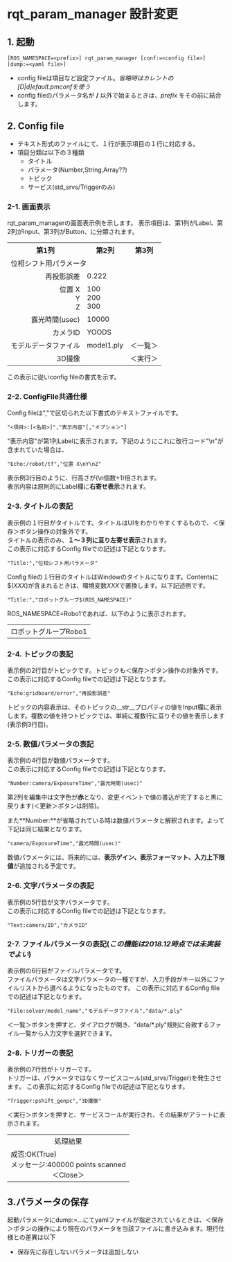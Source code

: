 # rqt_param_manager 設計変更

## 1. 起動
~~~
[ROS_NAMESPACE=<prefix>] rqt_param_manager [conf:=<config file>] [dump:=<yaml file>]
~~~
- config fileは項目など設定ファイル。*省略時はカレントの[D|d]efault.pmconfを使う*
- config fileのパラメータ名が **/** 以外で始まるときは、*prefix* をその前に結合します。

## 2. Config file
- テキスト形式のファイルにて、１行が表示項目の１行に対応する。
- 項目分類は以下の３種類
  - タイトル
  - パラメータ(Number,String,Array??)
  - トピック
  - サービス(std_srvs/Triggerのみ)
  
### 2-1. 画面表示  

  rqt_param_managerの画面表示例を示します。
表示項目は、第1列がLabel、第2列がInput、第3列がButton、に分類されます。
<table>
<tr><th>第1列<th>第2列<th>第3列
<tr><td colspan="3">位相シフト用パラメータ
<tr><td align="right">再投影誤差<td>0.222
<tr><td align="right">位置 X<br>Y<br>Z<td>100<br>200<br>300
<tr><td align="right">露光時間(usec)<td>10000
<tr><td align="right">カメラID<td>YOODS
<tr><td align="right">モデルデータファイル<td>model1.ply<td>＜一覧＞
<tr><td align="right">3D撮像<td><td>＜実行＞
</table>

この表示に従いconfig fileの書式を示す。

### 2-2. ConfigFile共通仕様  
Config fileは","で区切られた以下書式のテキストファイルです。
~~~
"<項目>:[<名前>]","表示内容"[,"オプション"]
~~~
"表示内容"が第1列Labelに表示されます。下記のようにこれに改行コード"\n"が含まれていた場合は、
~~~
"Echo:/robot/tf","位置 X\nY\nZ"
~~~
表示例3行目のように、行高さが(\n個数+1)倍されます。  
表示内容は原則的にLabel欄に**右寄せ表示**されます。

### 2-3. タイトルの表記  
表示例の１行目がタイトルです。タイトルはUIをわかりやすくするもので、＜保存＞ボタン操作の対象外です。  
タイトルの表示のみ、**１〜３列に亘り左寄せ表示**されます。  
この表示に対応するConfig fileでの記述は下記となります。
~~~
"Title:","位相シフト用パラメータ"
~~~
Config fileの１行目のタイトルはWindowのタイトルになります。Contentsに$(*XXX*)が含まれるときは、環境変数*XXX*で置換します。以下記述例です。
~~~
"Title:","ロボットグループ$(ROS_NAMESPACE)"
~~~
ROS_NAMESPACE=Robo1であれば、以下のように表示されます。
<table>
<tr><td>ロボットグループRobo1
</table>

### 2-4. トピックの表記  
表示例の2行目がトピックです。トピックも＜保存＞ボタン操作の対象外です。  
この表示に対応するConfig fileでの記述は下記となります。
~~~
"Echo:gridboard/error","再投影誤差"
~~~
トピックの内容表示は、そのトピックの__str__プロパティの値をInput欄に表示します。複数の値を持つトピックでは、単純に複数行に亘りその値を表示します(表示例3行目)。

### 2-5. 数値パラメータの表記
表示例の4行目が数値パラメータです。  
この表示に対応するConfig fileでの記述は下記となります。
~~~
"Number:camera/ExposureTime","露光時間(usec)"
~~~

第2列を編集中は文字色が**赤**となり、変更イベントで値の書込が完了すると黒に戻ります(＜更新＞ボタンは削除)。

また**Number:**が省略されている時は数値パラメータと解釈されます。よって下記は同じ結果となります。
~~~
"camera/ExposureTime","露光時間(usec)"
~~~
数値パラメータには、将来的には、**表示ゲイン、表示フォーマット、入力上下限値**が追加される予定です。

### 2-6. 文字パラメータの表記  
表示例の5行目が文字パラメータです。  
この表示に対応するConfig fileでの記述は下記となります。
~~~
"Text:camera/ID","カメラID"
~~~
### 2-7. ファイルパラメータの表記(*この機能は2018.12時点では未実装でよい*)  
表示例の6行目がファイルパラメータです。  
ファイルパラメータは文字パラメータの一種ですが、入力手段がキー以外にファイルリストから選べるようになったものです。
この表示に対応するConfig fileでの記述は下記となります。
~~~
"File:solver/model_name","モデルデータファイル","data/*.ply"
~~~

＜一覧＞ボタンを押すと、ダイアログが開き、"data/*.ply"規則に合致するファイル一覧から入力文字を選択できます。

### 2-8. トリガーの表記
表示例の7行目がトリガーです。  
トリガーは、パラメータではなくサービスコール(std_srvs/Trigger)を発生させます。
この表示に対応するConfig fileでの記述は下記となります。
~~~
"Trigger:pshift_genpc","3D撮像"
~~~
＜実行＞ボタンを押すと、サービスコールが実行され、その結果がアラートに表示されます。

<table>
<tr><td align="center">処理結果
<tr><td>成否:OK(True)<br>
メッセージ:400000 points scanned
  <div align="center">＜Close＞</div>
</table>

## 3.パラメータの保存  
起動パラメータにdump:=...にてyamlファイルが指定されているときは、＜保存＞ボタンの操作により現在のパラメータを当該ファイルに書き込みます。現行仕様との差異は以下
- 保存先に存在しないパラメータは追加しない
